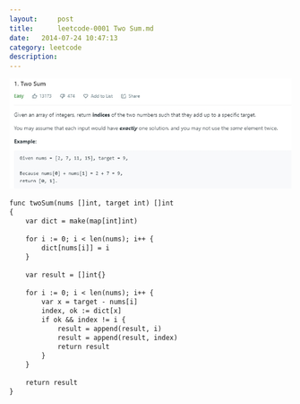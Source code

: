 ```yaml
---
layout:     post
title:      leetcode-0001 Two Sum.md
date:   2014-07-24 10:47:13
category: leetcode
description: 
---
```


![avatar](images/0001.png)

	func twoSum(nums []int, target int) []int
	{
		var dict = make(map[int]int)
	
		for i := 0; i < len(nums); i++ {
			dict[nums[i]] = i
		}
	
		var result = []int{}
	
		for i := 0; i < len(nums); i++ {
			var x = target - nums[i]
			index, ok := dict[x]
			if ok && index != i {
				result = append(result, i)
				result = append(result, index)
				return result
			}
		}
	
		return result
	}